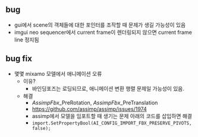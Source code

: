 ## bug

- gui에서 scene의 객체들에 대한 포인터를 조작할 때 문제가 생길 가능성이 있음
- imgui neo sequencer에서 current frame이 렌더링되지 않으면 current frame line 정지됨

## bug fix

-   몇몇 mixamo 모델에서 애니메이션 오류
    -   이유?
        -   바인딩포즈는 로딩되므로, 애니메이션 변환 행렬 문제일 가능성이 있음.
    -   해결
        -   $AssimpFbx$\_PreRotation, $AssimpFbx$\_PreTranslation
        -   https://github.com/assimp/assimp/issues/1974
        -   assimp에서 모델을 임포트할 때 생기는 문제 아래의 코드를 삽입하면 해결
        -   `import.SetPropertyBool(AI_CONFIG_IMPORT_FBX_PRESERVE_PIVOTS, false);`

